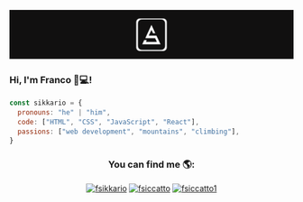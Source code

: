 ![Logo](https://github.com/fsiccatto/fsiccatto/blob/main/Logo.png)

### Hi, I'm Franco 👋💻!
```js
const sikkario = {
  pronouns: "he" | "him",
  code: ["HTML", "CSS", "JavaScript", "React"],
  passions: ["web development", "mountains", "climbing"],
}
```


<h3 align="center">You can find me 🌎:</h3>
<p align="center">
  <a href="https://twitter.com/fsikkario" target="blank"><img align="center" src="https://raw.githubusercontent.com/rahuldkjain/github-profile-readme-generator/master/src/images/icons/Social/twitter.svg" alt="fsikkario" height="30" width="40" /></a>
  <a href="https://www.linkedin.com/in/franco-siccatto-34a9b8160/" target="blank"><img align="center" src="https://raw.githubusercontent.com/rahuldkjain/github-profile-readme-generator/master/src/images/icons/Social/linked-in-alt.svg"             alt="fsiccatto" height="30" width="40" /></a>
  <a href="https://instagram.com/fsiccatto1" target="blank"><img align="center" src="https://raw.githubusercontent.com/rahuldkjain/github-profile-readme-generator/master/src/images/icons/Social/instagram.svg" alt="fsiccatto1" height="30" width="40" /></a>
</p>

<!---
fsiccatto/fsiccatto is a ✨ special ✨ repository because its `README.md` (this file) appears on your GitHub profile.
You can click the Preview link to take a look at your changes.
--->
